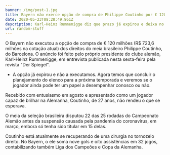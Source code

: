 ```yaml
---
banner: /img/post-1.jpg
title: Bayern não exerce opção de compra de Philippe Coutinho por € 120 milhões
date: 2020-05-23T08:28:49.861Z
description: Karl-Heinz Rummenigge diz que prazo já expirou e deixa no ar continuidade do meia brasileiro, que pertence ao Barcelona, para a próxima temporada
url: random-stuff
---
```

O Bayern não executou a opção de compra de € 120 milhões (R$ 723,6 milhões na cotação atual) dos direitos do meia brasileiro Philippe Coutinho, do Barcelona. O anúncio foi feito pelo próprio presidente do clube alemão, Karl-Heinz Rummenigge, em entrevista publicada nesta sexta-feira pela revista "Der Spiegel".

- A opção já expirou e não a executamos. Agora temos que concluir o planejamento do elenco para a próxima temporada e veremos se o jogador ainda pode ter um papel a desempenhar conosco ou não.

Recebido com entusiasmo em agosto e apresentado como um jogador capaz de brilhar na Alemanha, Coutinho, de 27 anos, não rendeu o que se esperava.

O meia da seleção brasileira disputou 22 das 25 rodadas do Campeonato Alemão antes da suspensão causada pela pandemia do coronavírus, em março, embora só tenha sido titular em 15 delas.

Coutinho está atualmente se recuperando de uma cirurgia no tornozelo direito. No Bayern, o ele soma nove gols e oito assistências em 32 jogos, contabilizando também Liga dos Campeões e Copa da Alemanha.
